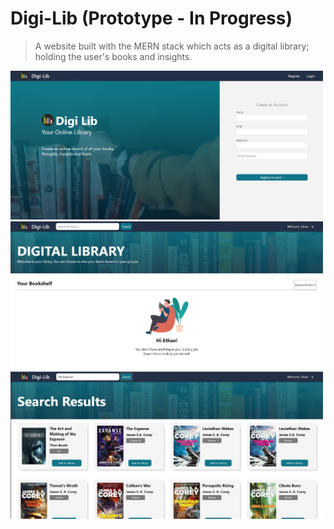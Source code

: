 # Digi-Lib (Prototype - In Progress)
> A website built with the MERN stack which acts as a digital library; holding the user's books and insights.


<img src="./README-Assets/RegisterScreenshot.JPG" width="500">
<img src="./README-Assets/HomeEmpty.JPG" width="500">
<img src="./README-Assets/SearchResults.JPG" width="500">



